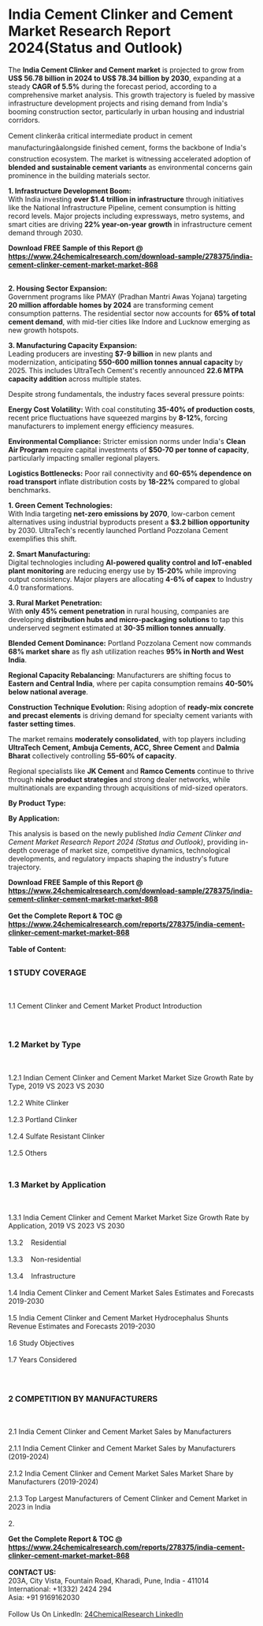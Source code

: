 <h1>India Cement Clinker and Cement Market Research Report 2024(Status and Outlook)</h1><p>The <strong>India Cement Clinker and Cement market</strong> is projected to grow from <strong>US$ 56.78 billion in 2024 to US$ 78.34 billion by 2030</strong>, expanding at a steady <strong>CAGR of 5.5%</strong> during the forecast period, according to a comprehensive market analysis. This growth trajectory is fueled by massive infrastructure development projects and rising demand from India's booming construction sector, particularly in urban housing and industrial corridors.</p><p>Cement clinkerâa critical intermediate product in cement manufacturingâalongside finished cement, forms the backbone of India's construction ecosystem. The market is witnessing accelerated adoption of <strong>blended and sustainable cement variants</strong> as environmental concerns gain prominence in the building materials sector.</p><p><strong>1. Infrastructure Development Boom:</strong><br>
With India investing <strong>over $1.4 trillion in infrastructure</strong> through initiatives like the National Infrastructure Pipeline, cement consumption is hitting record levels. Major projects including expressways, metro systems, and smart cities are driving <strong>22% year-on-year growth</strong> in infrastructure cement demand through 2030.</p><div><b>Download FREE Sample of this Report @ 
            <a href="https://www.24chemicalresearch.com/download-sample/278375/india-cement-clinker-cement-market-market-868">
            https://www.24chemicalresearch.com/download-sample/278375/india-cement-clinker-cement-market-market-868</a></b></div><br><p><strong>2. Housing Sector Expansion:</strong><br>
Government programs like PMAY (Pradhan Mantri Awas Yojana) targeting <strong>20 million affordable homes by 2024</strong> are transforming cement consumption patterns. The residential sector now accounts for <strong>65% of total cement demand</strong>, with mid-tier cities like Indore and Lucknow emerging as new growth hotspots.</p><p><strong>3. Manufacturing Capacity Expansion:</strong><br>
Leading producers are investing <strong>$7-9 billion</strong> in new plants and modernization, anticipating <strong>550-600 million tonnes annual capacity</strong> by 2025. This includes UltraTech Cement's recently announced <strong>22.6 MTPA capacity addition</strong> across multiple states.</p><p>Despite strong fundamentals, the industry faces several pressure points:</p><p><strong>Energy Cost Volatility:</strong> With coal constituting <strong>35-40% of production costs</strong>, recent price fluctuations have squeezed margins by <strong>8-12%</strong>, forcing manufacturers to implement energy efficiency measures.</p><p><strong>Environmental Compliance:</strong> Stricter emission norms under India's <strong>Clean Air Program</strong> require capital investments of <strong>$50-70 per tonne of capacity</strong>, particularly impacting smaller regional players.</p><p><strong>Logistics Bottlenecks:</strong> Poor rail connectivity and <strong>60-65% dependence on road transport</strong> inflate distribution costs by <strong>18-22%</strong> compared to global benchmarks.</p><p><strong>1. Green Cement Technologies:</strong><br>
With India targeting <strong>net-zero emissions by 2070</strong>, low-carbon cement alternatives using industrial byproducts present a <strong>$3.2 billion opportunity</strong> by 2030. UltraTech's recently launched Portland Pozzolana Cement exemplifies this shift.</p><p><strong>2. Smart Manufacturing:</strong><br>
Digital technologies including <strong>AI-powered quality control and IoT-enabled plant monitoring</strong> are reducing energy use by <strong>15-20%</strong> while improving output consistency. Major players are allocating <strong>4-6% of capex</strong> to Industry 4.0 transformations.</p><p><strong>3. Rural Market Penetration:</strong><br>
With <strong>only 45% cement penetration</strong> in rural housing, companies are developing <strong>distribution hubs and micro-packaging solutions</strong> to tap this underserved segment estimated at <strong>30-35 million tonnes annually</strong>.</p><p><strong>Blended Cement Dominance:</strong> Portland Pozzolana Cement now commands <strong>68% market share</strong> as fly ash utilization reaches <strong>95% in North and West India</strong>.</p><p><strong>Regional Capacity Rebalancing:</strong> Manufacturers are shifting focus to <strong>Eastern and Central India</strong>, where per capita consumption remains <strong>40-50% below national average</strong>.</p><p><strong>Construction Technique Evolution:</strong> Rising adoption of <strong>ready-mix concrete and precast elements</strong> is driving demand for specialty cement variants with <strong>faster setting times</strong>.</p><p>The market remains <strong>moderately consolidated</strong>, with top players including <strong>UltraTech Cement, Ambuja Cements, ACC, Shree Cement</strong> and <strong>Dalmia Bharat</strong> collectively controlling <strong>55-60% of capacity</strong>.</p><p>Regional specialists like <strong>JK Cement</strong> and <strong>Ramco Cements</strong> continue to thrive through <strong>niche product strategies</strong> and strong dealer networks, while multinationals are expanding through acquisitions of mid-sized operators.</p><p><strong>By Product Type:</strong></p><p><strong>By Application:</strong></p><p>This analysis is based on the newly published <em>India Cement Clinker and Cement Market Research Report 2024 (Status and Outlook)</em>, providing in-depth coverage of market size, competitive dynamics, technological developments, and regulatory impacts shaping the industry's future trajectory.</p><div><b>Download FREE Sample of this Report @ 
            <a href="https://www.24chemicalresearch.com/download-sample/278375/india-cement-clinker-cement-market-market-868">
            https://www.24chemicalresearch.com/download-sample/278375/india-cement-clinker-cement-market-market-868</a></b></div><br><div><b>Get the Complete Report & TOC @ 
            <a href="https://www.24chemicalresearch.com/reports/278375/india-cement-clinker-cement-market-market-868">
            https://www.24chemicalresearch.com/reports/278375/india-cement-clinker-cement-market-market-868</a></b></div><br>
            <b>Table of Content:</b><p><h2><span style="font-size:16px"><strong>1 STUDY COVERAGE</strong></span></h2><br />
<p>1.1 Cement Clinker and Cement Market Product Introduction</p><br />
<h2><span style="font-size:16px"><strong>1.2 Market by Type</strong></span></h2><br />
<p>1.2.1 Indian Cement Clinker and Cement Market Market Size Growth Rate by Type, 2019 VS 2023 VS 2030<br /><br />
1.2.2 White Clinker&nbsp;&nbsp; &nbsp;<br /><br />
1.2.3 Portland Clinker<br /><br />
1.2.4 Sulfate Resistant Clinker<br /><br />
1.2.5 Others<br /><br />
<h2><span style="font-size:16px"><strong>1.3 Market by Application</strong></span></h2><br />
<p>1.3.1 India Cement Clinker and Cement Market Market Size Growth Rate by Application, 2019 VS 2023 VS 2030<br /><br />
1.3.2&nbsp;&nbsp; &nbsp;Residential<br /><br />
1.3.3&nbsp;&nbsp; &nbsp;Non-residential<br /><br />
1.3.4&nbsp;&nbsp; &nbsp;Infrastructure<br /><br />
1.4 India Cement Clinker and Cement Market Sales Estimates and Forecasts 2019-2030<br /><br />
1.5 India Cement Clinker and Cement Market Hydrocephalus Shunts Revenue Estimates and Forecasts 2019-2030<br /><br />
1.6 Study Objectives<br /><br />
1.7 Years Considered</p><br />
<h2><span style="font-size:16px"><strong>2 COMPETITION BY MANUFACTURERS</strong></span></h2><br />
<p>2.1 India Cement Clinker and Cement Market Sales by Manufacturers<br /><br />
2.1.1 India Cement Clinker and Cement Market Sales by Manufacturers (2019-2024)<br /><br />
2.1.2 India Cement Clinker and Cement Market Sales Market Share by Manufacturers (2019-2024)<br /><br />
2.1.3 Top Largest Manufacturers of Cement Clinker and Cement Market in 2023 in India<br /><br />
2.</p><div><b>Get the Complete Report & TOC @ 
            <a href="https://www.24chemicalresearch.com/reports/278375/india-cement-clinker-cement-market-market-868">
            https://www.24chemicalresearch.com/reports/278375/india-cement-clinker-cement-market-market-868</a></b></div><br><b>CONTACT US:</b><br>
            203A, City Vista, Fountain Road, Kharadi, Pune, India - 411014<br>
            International: +1(332) 2424 294<br>
            Asia: +91 9169162030 <br><br>
            Follow Us On LinkedIn: <a href="https://www.linkedin.com/company/24chemicalresearch/">24ChemicalResearch LinkedIn</a>